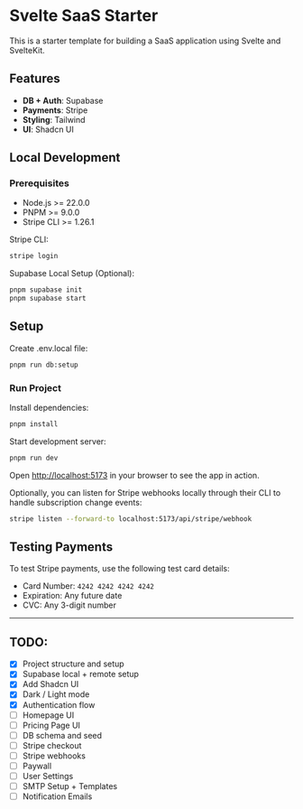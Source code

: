 # Svelte SaaS Starter

This is a starter template for building a SaaS application using Svelte and SvelteKit.

## Features

- **DB + Auth**: Supabase
- **Payments**: Stripe
- **Styling**: Tailwind
- **UI**: Shadcn UI

## Local Development

### Prerequisites

- Node.js >= 22.0.0
- PNPM >= 9.0.0
- Stripe CLI >= 1.26.1

Stripe CLI:

```bash
stripe login
```

Supabase Local Setup (Optional):

```bash
pnpm supabase init
pnpm supabase start
```

## Setup

Create .env.local file:

```bash
pnpm run db:setup
```

### Run Project

Install dependencies:

```bash
pnpm install
```

Start development server:

```bash
pnpm run dev
```

Open [http://localhost:5173](http://localhost:5173) in your browser to see the app in action.

Optionally, you can listen for Stripe webhooks locally through their CLI to handle subscription change events:

```bash
stripe listen --forward-to localhost:5173/api/stripe/webhook
```

## Testing Payments

To test Stripe payments, use the following test card details:

- Card Number: `4242 4242 4242 4242`
- Expiration: Any future date
- CVC: Any 3-digit number

---

## TODO:
- [x] Project structure and setup
- [x] Supabase local + remote setup
- [x] Add Shadcn UI
- [x] Dark / Light mode
- [x] Authentication flow
- [ ] Homepage UI
- [ ] Pricing Page UI
- [ ] DB schema and seed
- [ ] Stripe checkout
- [ ] Stripe webhooks
- [ ] Paywall
- [ ] User Settings
- [ ] SMTP Setup + Templates
- [ ] Notification Emails
